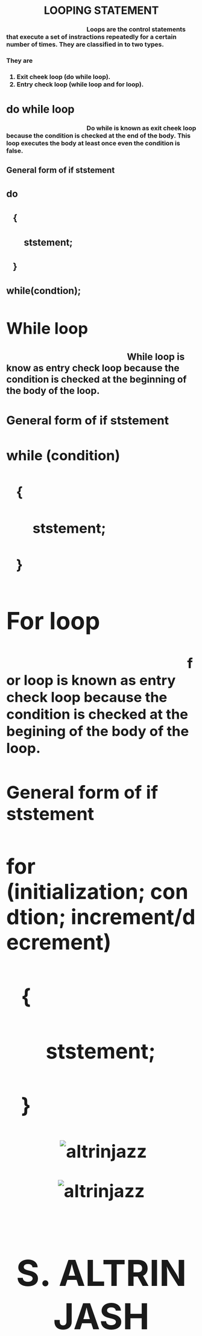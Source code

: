 <!---
Altrinjazz/Altrinjazz is a ✨ special ✨ repository because its `README.md` (this file) appears on your GitHub profile.
You can click the Preview link to take a look at your changes.
--->
<h1 align="center">LOOPING STATEMENT</h1>
<h3>&nbsp;&nbsp;&nbsp;&nbsp;&nbsp;&nbsp;&nbsp;&nbsp;&nbsp;&nbsp;&nbsp;&nbsp;&nbsp;&nbsp;&nbsp;&nbsp;&nbsp;&nbsp;&nbsp;&nbsp;&nbsp;&nbsp;&nbsp;&nbsp;&nbsp;&nbsp;&nbsp;&nbsp;&nbsp;&nbsp;&nbsp;&nbsp;&nbsp;&nbsp;&nbsp;&nbsp;&nbsp;&nbsp;&nbsp;&nbsp;&nbsp;&nbsp;&nbsp;&nbsp;&nbsp;&nbsp;&nbsp;&nbsp;&nbsp;&nbsp;&nbsp;&nbsp;&nbsp;&nbsp;&nbsp;Loops are the control statements that execute a set of instractions repeatedly for a certain number of times.&nbsp;They are classified in to two types. </h3>
<h3>They are</h3>
<h3>
    <ol>
         <div> 
                    <li> Exit cheek loop (do while loop).</li>
                    <li> Entry check loop (while loop and for loop).</li>
            </div>
    </ol>
</h3>
<p></p>
<h1>do while loop</h1>
<h3>&nbsp;&nbsp;&nbsp;&nbsp;&nbsp;&nbsp;&nbsp;&nbsp;&nbsp;&nbsp;&nbsp;&nbsp;&nbsp;&nbsp;&nbsp;&nbsp;&nbsp;&nbsp;&nbsp;&nbsp;&nbsp;&nbsp;&nbsp;&nbsp;&nbsp;&nbsp;&nbsp;&nbsp;&nbsp;&nbsp;&nbsp;&nbsp;&nbsp;&nbsp;&nbsp;&nbsp;&nbsp;&nbsp;&nbsp;&nbsp;&nbsp;&nbsp;&nbsp;&nbsp;&nbsp;&nbsp;&nbsp;&nbsp;&nbsp;&nbsp;&nbsp;&nbsp;&nbsp;&nbsp;&nbsp;Do while is known as exit cheek loop because the condition is checked at the end of the body.&nbsp;This loop executes the body at least once even the condition is false.</h3>
<h2>General form of if ststement<h/2>
<h3>do</h3>
<h3>&nbsp;&nbsp;&nbsp;{</h3>
<h3>&nbsp;&nbsp;&nbsp;&nbsp;&nbsp;&nbsp;&nbsp;&nbsp;ststement;</h3>
<h3>&nbsp;&nbsp;&nbsp;}</h3>
<h3>while(condtion);</h3>
<p></p>
<h1>While loop</h1>
<h3>&nbsp;&nbsp;&nbsp;&nbsp;&nbsp;&nbsp;&nbsp;&nbsp;&nbsp;&nbsp;&nbsp;&nbsp;&nbsp;&nbsp;&nbsp;&nbsp;&nbsp;&nbsp;&nbsp;&nbsp;&nbsp;&nbsp;&nbsp;&nbsp;&nbsp;&nbsp;&nbsp;&nbsp;&nbsp;&nbsp;&nbsp;&nbsp;&nbsp;&nbsp;&nbsp;&nbsp;&nbsp;&nbsp;&nbsp;&nbsp;&nbsp;&nbsp;&nbsp;&nbsp;&nbsp;&nbsp;&nbsp;&nbsp;&nbsp;&nbsp;&nbsp;&nbsp;&nbsp;&nbsp;&nbsp;While loop is know as entry check loop because the condition is checked at the beginning of the body of the loop.</h3>
<h2>General form of if ststement<h/2>
<h3>while (condition)</h3>
<h3>&nbsp;&nbsp;&nbsp;{</h3>
<h3>&nbsp;&nbsp;&nbsp;&nbsp;&nbsp;&nbsp;&nbsp;&nbsp;ststement;</h3>
<h3>&nbsp;&nbsp;&nbsp;}</h3>
<p></p>
<h1>For loop</h1>
<h3>&nbsp;&nbsp;&nbsp;&nbsp;&nbsp;&nbsp;&nbsp;&nbsp;&nbsp;&nbsp;&nbsp;&nbsp;&nbsp;&nbsp;&nbsp;&nbsp;&nbsp;&nbsp;&nbsp;&nbsp;&nbsp;&nbsp;&nbsp;&nbsp;&nbsp;&nbsp;&nbsp;&nbsp;&nbsp;&nbsp;&nbsp;&nbsp;&nbsp;&nbsp;&nbsp;&nbsp;&nbsp;&nbsp;&nbsp;&nbsp;&nbsp;&nbsp;&nbsp;&nbsp;&nbsp;&nbsp;&nbsp;&nbsp;&nbsp;&nbsp;&nbsp;&nbsp;&nbsp;&nbsp;&nbsp;for loop is known as entry check loop because the condition is checked at the begining of the body of the loop.</h3>
<h2>General form of if ststement<h/2>
<h3>for (initialization;&nbsp;condtion;&nbsp;increment/decrement)</h3>
<h3>&nbsp;&nbsp;&nbsp;{</h3>
<h3>&nbsp;&nbsp;&nbsp;&nbsp;&nbsp;&nbsp;&nbsp;&nbsp;ststement;</h3>
<h3>&nbsp;&nbsp;&nbsp;}</h3>
<p align="center">&nbsp;<img align="center" src="https://github-readme-stats.vercel.app/api?username=altrinjazz&show_icons=true&locale=en" alt="altrinjazz" /></p>
<p align="center"><img align="center" src="https://github-readme-streak-stats.herokuapp.com/?user=altrinjazz&" alt="altrinjazz" /></p>
<h1 align="center"> S. ALTRIN JASH</h1>